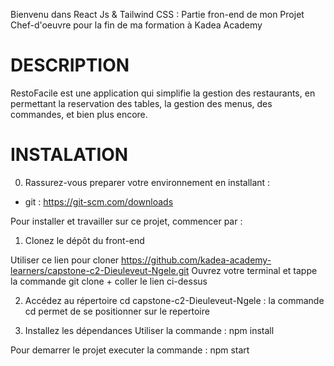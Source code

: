 Bienvenu dans React Js & Tailwind CSS : Partie fron-end de mon
Projet Chef-d'oeuvre pour la fin de ma formation à Kadea Academy

# DESCRIPTION 

RestoFacile est une application qui simplifie la gestion des restaurants,  en permettant la reservation des tables, la gestion des menus, des commandes, et bien plus encore.


# INSTALATION 

0. Rassurez-vous preparer votre environnement en installant :

- git : https://git-scm.com/downloads

Pour installer et travailler sur ce projet, commencer par :

1. Clonez le dépôt du front-end 

Utiliser ce lien pour cloner  https://github.com/kadea-academy-learners/capstone-c2-Dieuleveut-Ngele.git
Ouvrez votre terminal et tappe la commande git clone + coller le lien ci-dessus

2. Accédez au répertoire
cd capstone-c2-Dieuleveut-Ngele : la commande cd permet de se positionner sur le repertoire

3. Installez les dépendances 
Utiliser la commande : npm install

Pour demarrer le projet executer la commande : npm start

